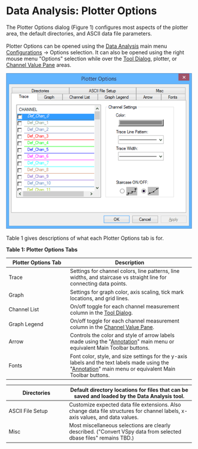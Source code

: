 # Data Analysis: Plotter Options

The Plotter Options dialog (Figure 1) configures most aspects of the plotter area, the default directories, and ASCII data file parameters.\
\
Plotter Options can be opened using the [Data Analysis](../data-analysis/) main menu [Configurations](../data-analysis/data-analysis-main-menus-and-toolbar.md#configurations-menu) -> Options selection. It can also be opened using the right mouse menu "Options" selection while over the [Tool Dialog](../data-analysis-tool-dialog/), plotter, or [Channel Value Pane](../data-analysis-channel-value-pane.md) areas.

![Figure 1: The Data Analysis Plotter Options dialog.](../../../.gitbook/assets/spyDAPlotterOptions.gif)

Table 1 gives descriptions of what each Plotter Options tab is for.



**Table 1: Plotter Options Tabs**



<table><thead><tr><th width="152.56161728053172">Plotter Options Tab</th><th>Description</th></tr></thead><tbody><tr><td>Trace</td><td>Settings for channel colors, line patterns, line widths, and staircase vs straight line for connecting data points.</td></tr><tr><td>Graph</td><td>Settings for graph color, axis scaling, tick mark locations, and grid lines.</td></tr><tr><td>Channel List</td><td>On/off toggle for each channel measurement column in the <a href="../data-analysis-tool-dialog/">Tool Dialog</a>.</td></tr><tr><td>Graph Legend</td><td>On/off toggle for each channel measurement column in the <a href="../data-analysis-channel-value-pane.md">Channel Value Pane</a>.</td></tr><tr><td>Arrow</td><td>Controls the color and style of arrow labels made using the "<a href="../data-analysis/data-analysis-main-menus-and-toolbar.md#annotation-menu">Annotation</a>" main menu or equivalent Main Toolbar buttons.</td></tr><tr><td>Fonts</td><td>Font color, style, and size settings for the y-axis labels and the text labels made using the "<a href="../data-analysis/data-analysis-main-menus-and-toolbar.md#annotation-menu">Annotation</a>" main menu or equivalent Main Toolbar buttons.</td></tr></tbody></table>

<table><thead><tr><th width="150">Directories</th><th>Default directory locations for files that can be saved and loaded by the Data Analysis tool.</th></tr></thead><tbody><tr><td>ASCII File Setup</td><td>Customize expected data file extensions. Also change data file structures for channel labels, x-axis values, and data values.</td></tr><tr><td>Misc</td><td>Most miscellaneous selections are clearly described. ("Convert VSpy data from selected dbase files" remains TBD.)</td></tr></tbody></table>
